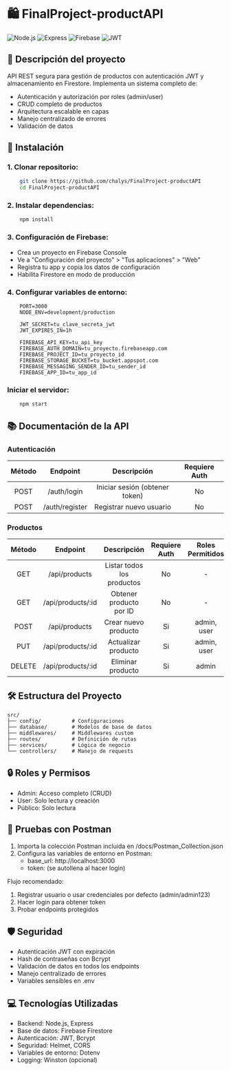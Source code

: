 # 🛍️ FinalProject-productAPI
![Node.js](https://img.shields.io/badge/Node.js-18.x-green?logo=node.js&logoColor=white) ![Express](https://img.shields.io/badge/Express-4.x-lightgrey?logo=express&logoColor=white) ![Firebase](https://img.shields.io/badge/Firestore-10.x-orange?logo=firebase&logoColor=white) ![JWT](https://img.shields.io/badge/JWT-9.x-red?logo=jsonwebtokens&logoColor=white)
## 📌 Descripción del proyecto

API REST segura para gestión de productos con autenticación JWT y almacenamiento en Firestore. Implementa un sistema completo de:

* Autenticación y autorización por roles (admin/user)
* CRUD completo de productos
* Arquitectura escalable en capas
* Manejo centralizado de errores
* Validación de datos

## 🚀 Instalación
### 1. Clonar repositorio:
```bash
    git clone https://github.com/chalys/FinalProject-productAPI
    cd FinalProject-productAPI
```
### 2. Instalar dependencias:
```bash
    npm install
```
### 3. Configuración de Firebase:
* Crea un proyecto en Firebase Console
* Ve a "Configuración del proyecto" > "Tus aplicaciones" > "Web"
* Registra tu app y copia los datos de configuración
* Habilita Firestore en modo de producción

### 4. Configurar variables de entorno:
```text
    PORT=3000
    NODE_ENV=development/production

    JWT_SECRET=tu_clave_secreta_jwt
    JWT_EXPIRES_IN=1h

    FIREBASE_API_KEY=tu_api_key
    FIREBASE_AUTH_DOMAIN=tu_proyecto.firebaseapp.com
    FIREBASE_PROJECT_ID=tu_proyecto_id
    FIREBASE_STORAGE_BUCKET=tu_bucket.appspot.com
    FIREBASE_MESSAGING_SENDER_ID=tu_sender_id
    FIREBASE_APP_ID=tu_app_id
```
### Iniciar el servidor:
```
    npm start
```
## 📚 Documentación de la API
### Autenticación
| Método        | Endpoint      | Descripción                    |Requiere Auth  |
|:-------------:|:-------------:|:------------------------------:|:-------------:|
| POST          | /auth/login   | Iniciar sesión (obtener token) | No            |
| POST          | /auth/register| Registrar nuevo usuario        | No            |

### Productos
| Método        | Endpoint            | Descripción                    |Requiere Auth  |Roles Permitidos  |
|:-------------:|:-------------------:|:------------------------------:|:-------------:|:----------------:|
| GET           | /api/products       | Listar todos los productos     | No            | -                |
| GET           | /api/products/:id   | Obtener producto por ID        | No            | -                |
| POST          | /api/products       | Crear nuevo producto           | Si            | admin, user      |
| PUT           | /api/products/:id   | Actualizar producto            | Si            | admin, user      |
| DELETE        | /api/products/:id   | Eliminar producto              | Si            | admin            |

## 🛠️ Estructura del Proyecto
```text
src/
├── config/          # Configuraciones
├── database/        # Modelos de base de datos
├── middlewares/     # Middlewares custom
├── routes/          # Definición de rutas
├── services/        # Lógica de negocio
└── controllers/     # Manejo de requests
```
## 🔒 Roles y Permisos
* Admin: Acceso completo (CRUD)
* User: Solo lectura y creación
* Público: Solo lectura
## 🧪 Pruebas con Postman
1. Importa la colección Postman incluida en /docs/Postman_Collection.json
2. Configura las variables de entorno en Postman:
    * base_url: http://localhost:3000
    * token: (se autollena al hacer login)

Flujo recomendado:

1. Registrar usuario o usar credenciales por defecto (admin/admin123)
2. Hacer login para obtener token
3. Probar endpoints protegidos

## 🛡️ Seguridad
* Autenticación JWT con expiración
* Hash de contraseñas con Bcrypt
* Validación de datos en todos los endpoints
* Manejo centralizado de errores
* Variables sensibles en .env

## 💻 Tecnologías Utilizadas
* Backend: Node.js, Express
* Base de datos: Firebase Firestore
* Autenticación: JWT, Bcrypt
* Seguridad: Helmet, CORS
* Variables de entorno: Dotenv
* Logging: Winston (opcional)